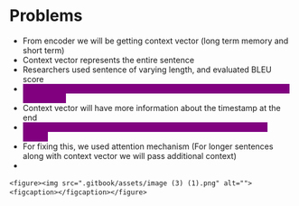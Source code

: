 # Problems

* &#x20;From encoder we will be getting context vector (long term memory and short term)
* Context vector represents the entire sentence
* Researchers used sentence of varying length, and evaluated BLEU score
* <mark style="color:purple;background-color:purple;">**It was observed as sentence was kept increasing, BLEU score started decreasing**</mark>
* Context vector will have more information about the timestamp at the end
* <mark style="color:purple;background-color:purple;">**The words which were at t = 1, t = 2 will have less info in context vector**</mark>
* For fixing this, we used attention mechanism (For longer sentences along with context vector we will pass additional context)
*

    <figure><img src=".gitbook/assets/image (3) (1).png" alt=""><figcaption></figcaption></figure>
